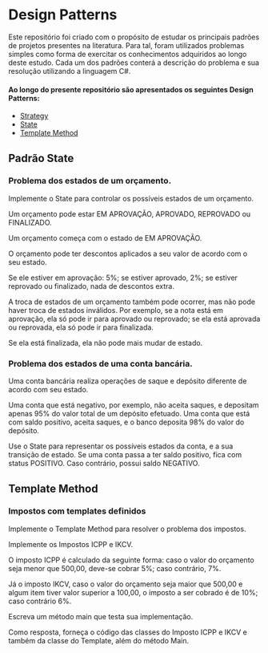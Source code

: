 # Design Patterns

Este repositório foi criado com o propósito de estudar os principais padrões de projetos presentes na literatura. Para tal, foram utilizados problemas simples como forma de exercitar os conhecimentos adquiridos ao longo deste estudo. Cada um dos padrões conterá a descrição do problema e sua resolução utilizando a linguagem C#.


<a name="ancora"></a>
#### Ao longo do presente repositório são apresentados os seguintes Design Patterns:
- [Strategy](#ancora1)
- [State](#state)
- [Template Method](#template)


## Padrão State
<div id = "state">

### Problema dos estados de um orçamento.

Implemente o State para controlar os possíveis estados de um orçamento.

Um orçamento pode estar EM APROVAÇÃO, APROVADO, REPROVADO ou FINALIZADO.

Um orçamento começa com o estado de EM APROVAÇÃO.

O orçamento pode ter descontos aplicados a seu valor de acordo com o seu estado.

Se ele estiver em aprovação: 5%; se estiver aprovado, 2%; se estiver reprovado ou finalizado, nada de descontos extra.

A troca de estados de um orçamento também pode ocorrer, mas não pode haver troca de estados inválidos. Por exemplo, se a nota está em aprovação, ela só pode ir para aprovado ou reprovado; se ela está aprovada ou reprovada, ela só pode ir para finalizada.

Se ela está finalizada, ela não pode mais mudar de estado.

### Problema dos estados de uma conta bancária.
Uma conta bancária realiza operações de saque e depósito diferente de acordo com seu estado.

Uma conta que está negativo, por exemplo, não aceita saques, e depositam apenas 95% do valor total de um depósito efetuado. Uma conta que está com saldo positivo, aceita saques, e o banco deposita 98% do valor do depósito.

Use o State para representar os possíveis estados da conta, e a sua transição de estado. Se uma conta passa a ter saldo positivo, fica com status POSITIVO. Caso contrário, possui saldo NEGATIVO.

</div>

## Template Method

<div id = "template">

### Impostos com templates definidos

Implemente o Template Method para resolver o problema dos impostos.

Implemente os Impostos ICPP e IKCV.

O imposto ICPP é calculado da seguinte forma: caso o valor do orçamento seja menor que 500,00, deve-se cobrar 5%; caso contrário, 7%.

Já o imposto IKCV, caso o valor do orçamento seja maior que 500,00 e algum item tiver valor superior a 100,00, o imposto a ser cobrado é de 10%; caso contrário 6%.

Escreva um método main que testa sua implementação.

Como resposta, forneça o código das classes do Imposto ICPP e IKCV e também da classe do Template, além do método Main.

</div>